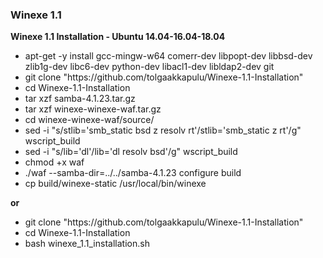 <h3>Winexe 1.1</h3>

<b>Winexe 1.1 Installation - Ubuntu 14.04-16.04-18.04</b>
<ul>
 <li>
apt-get -y install gcc-mingw-w64 comerr-dev libpopt-dev libbsd-dev zlib1g-dev libc6-dev python-dev libacl1-dev libldap2-dev git</li>
  <li>
git clone "https://github.com/tolgaakkapulu/Winexe-1.1-Installation"
  </li>
 <li>
cd Winexe-1.1-Installation
  </li>
  <li> 
tar xzf samba-4.1.23.tar.gz
  </li>
  <li>
tar xzf winexe-winexe-waf.tar.gz
  </li>
  <li>
cd winexe-winexe-waf/source/
  </li>
  <li>
sed -i "s/stlib='smb_static bsd z resolv rt'/stlib='smb_static z rt'/g" wscript_build
  </li>
  <li>
sed -i "s/lib='dl'/lib='dl resolv bsd'/g" wscript_build
  <li>
chmod +x waf 
   </li>
  <li>
./waf --samba-dir=../../samba-4.1.23 configure build
  </li>
  <li>
cp build/winexe-static /usr/local/bin/winexe
  </li>
  </ul>
<b>or</b>
<ul>
  <li>
git clone "https://github.com/tolgaakkapulu/Winexe-1.1-Installation"
  </li>
 <li>
cd Winexe-1.1-Installation
</li>
 <li>
  bash winexe_1.1_installation.sh 
</li>
</ul>

